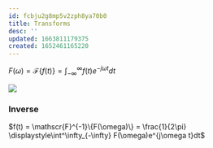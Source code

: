 ```yaml
---
id: fcbju2g8mp5v2zph8ya70b0
title: Transforms
desc: ''
updated: 1663811179375
created: 1652461165220
---
```



$F(\omega) = \mathscr{F}\{f(t)\} = \displaystyle\int^\infty_{-\infty} f(t)e^{-j\omega t}dt$

![](https://drive.google.com/uc?export=view&id=12nUtjy8as15CGE4jU4yy9uCVXWb8rUTV)

### Inverse
$f(t) = \mathscr{F}^{-1}\{F(\omega)\} = \frac{1}{2\pi} \displaystyle\int^\infty_{-\infty} F(\omega)e^{j\omega t}dt$